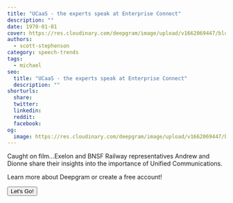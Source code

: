 ```yaml
---
title: "UCaaS - the experts speak at Enterprise Connect"
description: ""
date: 1970-01-01
cover: https://res.cloudinary.com/deepgram/image/upload/v1662069447/blog/ucaas-the-experts-speak-at-enterprise-connect/placeholder-post-image%402x.jpg
authors:
  - scott-stephenson
category: speech-trends
tags:
  - michael
seo:
  title: "UCaaS - the experts speak at Enterprise Connect"
  description: ""
shorturls:
  share: 
  twitter: 
  linkedin: 
  reddit: 
  facebook: 
og:
  image: https://res.cloudinary.com/deepgram/image/upload/v1662069447/blog/ucaas-the-experts-speak-at-enterprise-connect/placeholder-post-image%402x.jpg
---
```


Caught on film...Exelon and BNSF Railway representatives Andrew and Dionne share their insights into the importance of Unified Communications.

Learn more about Deepgram or create a free account!

[<button>Let's Go!</button>](https://www.deepgram.com/)
